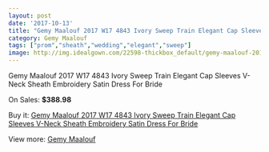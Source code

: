```yaml
---
layout: post
date: '2017-10-13'
title: "Gemy Maalouf 2017 W17 4843 Ivory Sweep Train Elegant Cap Sleeves V-Neck Sheath Embroidery Satin Dress For Bride"
category: Gemy Maalouf
tags: ["prom","sheath","wedding","elegant","sweep"]
image: http://img.idealgown.com/22598-thickbox_default/gemy-maalouf-2017-w17-4843-ivory-sweep-train-elegant-cap-sleeves-v-neck-sheath-embroidery-satin-dress-for-bride.jpg
---
```

Gemy Maalouf 2017 W17 4843 Ivory Sweep Train Elegant Cap Sleeves V-Neck Sheath Embroidery Satin Dress For Bride

On Sales: **$388.98**
<a href="https://www.idealgown.com/en/gemy-maalouf/8814-gemy-maalouf-2017-w17-4843-ivory-sweep-train-elegant-cap-sleeves-v-neck-sheath-embroidery-satin-dress-for-bride.html"><amp-img layout="responsive" width="600" height="600" src="//img.idealgown.com/22598-thickbox_default/gemy-maalouf-2017-w17-4843-ivory-sweep-train-elegant-cap-sleeves-v-neck-sheath-embroidery-satin-dress-for-bride.jpg" alt="Gemy Maalouf 2017 W17 4843 Ivory Sweep Train Elegant Cap Sleeves V-Neck Sheath Embroidery Satin Dress For Bride 0" /></a>
<a href="https://www.idealgown.com/en/gemy-maalouf/8814-gemy-maalouf-2017-w17-4843-ivory-sweep-train-elegant-cap-sleeves-v-neck-sheath-embroidery-satin-dress-for-bride.html"><amp-img layout="responsive" width="600" height="600" src="//img.idealgown.com/22600-thickbox_default/gemy-maalouf-2017-w17-4843-ivory-sweep-train-elegant-cap-sleeves-v-neck-sheath-embroidery-satin-dress-for-bride.jpg" alt="Gemy Maalouf 2017 W17 4843 Ivory Sweep Train Elegant Cap Sleeves V-Neck Sheath Embroidery Satin Dress For Bride 1" /></a>
<a href="https://www.idealgown.com/en/gemy-maalouf/8814-gemy-maalouf-2017-w17-4843-ivory-sweep-train-elegant-cap-sleeves-v-neck-sheath-embroidery-satin-dress-for-bride.html"><amp-img layout="responsive" width="600" height="600" src="//img.idealgown.com/22599-thickbox_default/gemy-maalouf-2017-w17-4843-ivory-sweep-train-elegant-cap-sleeves-v-neck-sheath-embroidery-satin-dress-for-bride.jpg" alt="Gemy Maalouf 2017 W17 4843 Ivory Sweep Train Elegant Cap Sleeves V-Neck Sheath Embroidery Satin Dress For Bride 2" /></a>

Buy it: [Gemy Maalouf 2017 W17 4843 Ivory Sweep Train Elegant Cap Sleeves V-Neck Sheath Embroidery Satin Dress For Bride](https://www.idealgown.com/en/gemy-maalouf/8814-gemy-maalouf-2017-w17-4843-ivory-sweep-train-elegant-cap-sleeves-v-neck-sheath-embroidery-satin-dress-for-bride.html "Gemy Maalouf 2017 W17 4843 Ivory Sweep Train Elegant Cap Sleeves V-Neck Sheath Embroidery Satin Dress For Bride")

View more: [Gemy Maalouf](https://www.idealgown.com/en/160-gemy-maalouf "Gemy Maalouf")